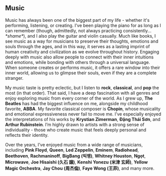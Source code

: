 ## Music

Music has always been one of the biggest part of my life - whether it's performing, listening, or creating. I’ve been playing the piano for as long as I can remember (though, admittedly, not always practicing consistently... *\*shame\**), and I also play the guitar and violin casually. Much like books, I see music as a way for musicians to preserve their thoughts, emotions and souls through the ages, and in this way, it serves as a lasting imprint of human creativity and civilization as we evolve throughout history. Engaging deeply with music also allow people to connect with their inner intuitions and emotions, while bonding with others through a universal language. When someone creates or performs music, it offers a rare window into their inner world, allowing us to glimpse their souls, even if they are a complete stranger.

My music taste is pretty eclectic, but I listen to **rock**, **classical**, and **pop** the most (in that order). That said, I have a deep fascination with all genres and enjoy exploring music from every corner of the world. As I grew up, **The Beatles** has had the biggest influence on me, alongside my childhood favorite, **ABBA**. My favorite classical composer is **Chopin**, whose musicality and emotional expressiveness never fail to move me. I’ve especially enjoyed the interpretations of his works by **Krystian Zimerman**, **Đặng Thái Sơn**, and **Arthur Rubinstein**. I’m highly drawn to artists with a strong sense of individuality - those who create music that feels deeply personal and reflects their identity. 

Over the years, I’ve enjoyed music from a wide range of musicians, including **Pink Floyd**, **Queen**, **Led Zeppelin**, **Eminem**, **Radiohead**, **Beethoven**, **Rachmaninoff**, **BigBang (빅뱅)**, **Whitney Houston**, **Ngọt**, **Microwave**, **Joe Hisaishi (久石 譲)**, **Kenshi Yonezu (米津 玄師)**, **Yellow Magic Orchestra**, **Jay Chou (周杰倫)**, **Faye Wong (王菲)**, and many more.